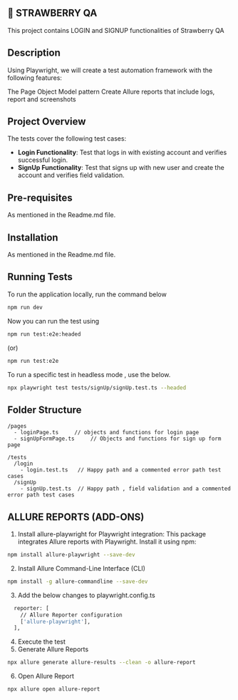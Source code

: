 
## 🍓 STRAWBERRY QA

This project contains LOGIN and SIGNUP functionalities of Strawberry QA 

## Description

Using Playwright, we will create a test automation framework with the following features:

The Page Object Model pattern
Create Allure reports that include logs, report and screenshots

## Project Overview
  
The tests cover the following test cases:
- **Login Functionality**: Test that logs in with existing account and verifies successful login.
- **SignUp Functionality**: Test that signs up with new user and create the account and verifies field validation.


## Pre-requisites

As mentioned in the Readme.md file. 

## Installation

As mentioned in the Readme.md file.

## Running Tests

To run the application locally, run the command below

```bash
npm run dev
```
Now you can run the test using 

```bash
npm run test:e2e:headed 
```
(or)

```bash
npm run test:e2e
```
To run a specific test in headless mode , use the below.

```bash
npx playwright test tests/signUp/signUp.test.ts --headed
```

## Folder Structure

```
/pages
  - loginPage.ts     // objects and functions for login page
  - signUpFormPage.ts     // Objects and functions for sign up form page

/tests
  /login
    - login.test.ts   // Happy path and a commented error path test cases
  /signUp
    - signUp.test.ts  // Happy path , field validation and a commented error path test cases

```
## ALLURE REPORTS (ADD-ONS)

1. Install allure-playwright for Playwright integration: This package integrates Allure reports with Playwright. Install it using npm:
```bash
npm install allure-playwright --save-dev
```
2. Install Allure Command-Line Interface (CLI)
```bash
npm install -g allure-commandline --save-dev
```
3. Add the below changes to playwright.config.ts
```bash
  reporter: [
    // Allure Reporter configuration
    ['allure-playwright'],
  ],
```
4. Execute the test
5. Generate Allure Reports
```bash
npx allure generate allure-results --clean -o allure-report
```
6. Open Allure Report
```bash
npx allure open allure-report
```